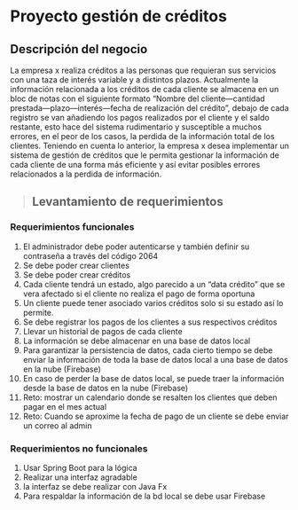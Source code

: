# Proyecto gestión de créditos
## Descripción del negocio
La empresa x realiza créditos a las personas que requieran sus servicios con una taza de interés variable y a distintos plazos. Actualmente la información relacionada a los créditos de cada cliente se almacena en un bloc de notas con el siguiente formato “Nombre del cliente—cantidad prestada—plazo—interés—fecha de realización del crédito”, debajo de cada registro se van añadiendo los pagos realizados por el cliente y el saldo restante, esto hace del sistema rudimentario y susceptible a muchos errores, en el peor de los casos, la perdida de la información total de los clientes. Teniendo en cuenta lo anterior, la empresa x desea implementar un sistema de gestión de créditos que le permita gestionar la información de cada cliente de una forma más eficiente y así evitar posibles errores relacionados a la perdida de información.
>## Levantamiento de requerimientos
### Requerimientos funcionales
1. El administrador debe poder autenticarse y también definir su contraseña a través del código 2064
2. Se debe poder crear clientes
3. Se debe poder crear créditos
4. Cada cliente tendrá un estado, algo parecido a un “data crédito” que se vera afectado si el cliente no realiza el pago de forma oportuna
5. Un cliente puede tener asociado varios créditos solo si su estado así lo permite.
6. Se debe registrar los pagos de los clientes a sus respectivos créditos
7. Llevar un historial de pagos de cada cliente
8. La información se debe almacenar en una base de datos local
9. Para garantizar la persistencia de datos, cada cierto tiempo se debe enviar la información de toda la base de datos local a una base de datos en la nube (Firebase)
10. En caso de perder la base de datos local, se puede traer la información desde la base de datos en la nube (Firebase)
11. Reto: mostrar un calendario donde se resalten los clientes que deben pagar en el mes actual
12. Reto: Cuando se aproxime la fecha de pago de un cliente se debe enviar un correo al admin
### Requerimientos no funcionales
1. Usar Spring Boot para la lógica
2. Realizar una interfaz agradable
3. la interfaz se debe realizar con Java Fx
4. Para respaldar la información de la bd local se debe usar Firebase
